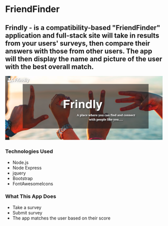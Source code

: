 # FriendFinder

## Frindly - is a compatibility-based "FriendFinder" application and full-stack site will take in results from your users' surveys, then compare their answers with those from other users. The app will then display the name and picture of the user with the best overall match.

![GitHub Logo](/app/public/images/frindly.jpg)

### Technologies Used

* Node.js
* Node Express
* jquery
* Bootstrap
* FontAwesomeIcons


### What This App Does
* Take a survey
* Submit survey 
* The app matches the user based on their score

